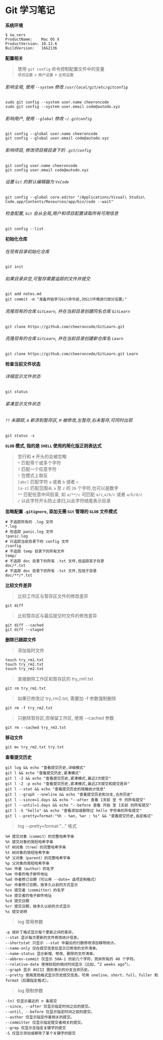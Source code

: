 # Git 学习笔记
**系统环境**
```
$ sw_vers
ProductName:    Mac OS X
ProductVersion: 10.12.6
BuildVersion:   16G2136
```
**配置相关**
> 使用 `git config` 命令控制配置文件中的变量  
> `项目设置` > `用户设置` > `全局设置`
###### 影响全局, 使用 `--system` 修改 `/usr/local/git/etc/gitconfig`
```
sudo git config --system user.name cheeroncode
sudo git config --system user.email code@autodo.xyz
```
###### 影响用户, 使用 `--global` 修改 `~/.gitconfig`
```
git config --global user.name cheeroncode
git config --global user.email code@autodo.xyz
```
###### 影响项目, 修改项目根目录下的 `.git/config`
```
git config user.name cheeroncode
git config user.email code@autodo.xyz
```
###### 设置 `Git` 的默认编辑器为 `VsCode`
```
git config --global core.editor "/Applications/Visual\ Studio\ Code.app/Contents/Resources/app/bin/code --wait"
```
###### 检查配置, `Git` 会从全局,用户和项目配置读取所有可用信息
```
git config --list
```
**初始化仓库**
###### 在现有目录初始化仓库
```
git init
```
###### 如果目录非空,可暂存需要追踪的文件并提交
```
git add notes.md
git commit -m "准备开始学习Git命令前,对Git环境进行部分设置;"
```
###### 克隆现有的仓库 `GitLearn`, 并在当前目录创建同名仓库 `GitLearn`
```
git clone https://github.com/cheeroncode/GitLearn.git
```
###### 克隆现有的仓库 `GitLearn`, 并在当前目录创建新仓库名 `Learn`
```
git clone https://github.com/cheeroncode/GitLearn.git Learn
```
**检查当前文件状态**
###### 详细显示文件状态
```
git status
```
###### 紧凑显示文件状态
###### `??` 未跟踪, `A` 新添到暂存区, `M` 被修改,左暂存,右未暂存,可同时出现
```
git status -s
```
**`GLOB` 模式, 指的是 `SHELL` 使用的简化版正则表达式**
> 空行和 `#` 开头的会被忽略  
> `*` 匹配零个或多个字符  
> `?` 匹配一个任意字符  
> `!` 在模式上取反  
> `[abc]` 匹配字符 `a` 或者 `b` 或者 `c`  
> `[a-z]` 匹配范围从 `a` 至 `z` 的 `26` 个字符,也可以是数字  
> `**` 匹配任意中间目录, 如 `a/**/c` 可匹配 `a/c`,`a/b/c` 或者 `a/b/d/c`  
> `/` 以此字符开头防止递归,以此字符结尾表示目录  

**忽略配置 `.gitignore`, 添加无需 `Git` 管理的 `GLOB` 文件模式**  
```
# 不追踪所有的 .log 文件
*.log
# 但追踪 panic.log 文件
!panic.log
# 只追踪当前目录下的 config 文件
/config
# 不追踪 temp 目录下的所有文件
temp/
# 不追踪 doc 目录下的所有 .txt 文件,但追踪其子目录
doc/*.txt
# 不追踪 doc 目录下的所有 .txt 文件,包括子目录
doc/**/*.txt
```
**比较文件差异**
> 比较工作区与暂存区文件的修改差异
```
git diff
```
> 比较暂存区与最后提交时文件的修改差异
```
git diff --cached
git diff --staged
```
**删除已跟踪文件**
> 添加临时文件
```
touch try_rm1.txt
touch try_rm2.txt
touch try_rm2.txt
```
> 直接删除工作区和暂存区的 try_rm1.txt
```
git rm try_rm1.txt
```
> 如果已修改过 try_rm2.txt, 需要加 -f 参数强制删除
```
git rm -f try_rm2.txt
```
> 只删除暂存区,但保留工作区, 使用 --cached 参数
```
git rm --cached try_rm3.txt
```
**移动文件**
```
git mv try_rm2.txt try.txt
```
**查看提交历史**
```
git log && echo "查看提交历史,详细模式"
git l && echo "查看提交历史,紧凑模式"
git l -2 && echo "查看提交历史,紧凑模式,最近2次提交"
git l -2 -p echo "查看提交历史,紧凑模式,最近2次提交和提交差异"
git l --stat && echo "查看提交历史的简略统计信息"
git l --graph --oneline && echo "查看提交历史和分支,合并历史"
git l --since=1.days && echo "--after 查看 1天前 至 今 的所有提交"
git l --until=1.days && echo "--before 查看 开始 至 1天前 的所有提交"
git l -S "hello" && echo "查看添加或删除过 hello 字符串的所有提交"
git l --pretty=format:"%h - %an, %ar : %s" && "查看提交历史,自定格式"
```
> log --pretty=format:"..." 格式
```
%H 提交对象（commit）的完整哈希字串
%h 提交对象的简短哈希字串
%T 树对象（tree）的完整哈希字串
%t 树对象的简短哈希字串
%P 父对象（parent）的完整哈希字串
%p 父对象的简短哈希字串
%an 作者（author）的名字
%ae 作者的电子邮件地址
%ad 作者修订日期（可以用 --date= 选项定制格式）
%ar 作者修订日期，按多久以前的方式显示
%cn 提交者（committer）的名字
%ce 提交者的电子邮件地址
%cd 提交日期
%cr 提交日期，按多久以前的方式显示
%s 提交说明
```
> log 常用参数
```
-p 按补丁格式显示每个更新之间的差异。
--stat 显示每次更新的文件修改统计信息。
--shortstat 只显示 --stat 中最后的行数修改添加移除统计。
--name-only 仅在提交信息后显示已修改的文件清单。
--name-status 显示新增、修改、删除的文件清单。
--abbrev-commit 仅显示 SHA-1 的前几个字符，而非所有的 40 个字符。
--relative-date 使用较短的相对时间显示（比如，“2 weeks ago”）。
--graph 显示 ASCII 图形表示的分支合并历史。
--pretty 使用其他格式显示历史提交信息。可用 oneline，short，full，fuller 和 format（后跟指定格式）。
```
> log 限制参数
```
-(n) 仅显示最近的 n 条提交
--since, --after 仅显示指定时间之后的提交。
--until, --before 仅显示指定时间之前的提交。
--author 仅显示指定作者相关的提交。
--committer 仅显示指定提交者相关的提交。
--grep 仅显示含指定关键字的提交
-S 仅显示添加或移除了某个关键字的提交
```